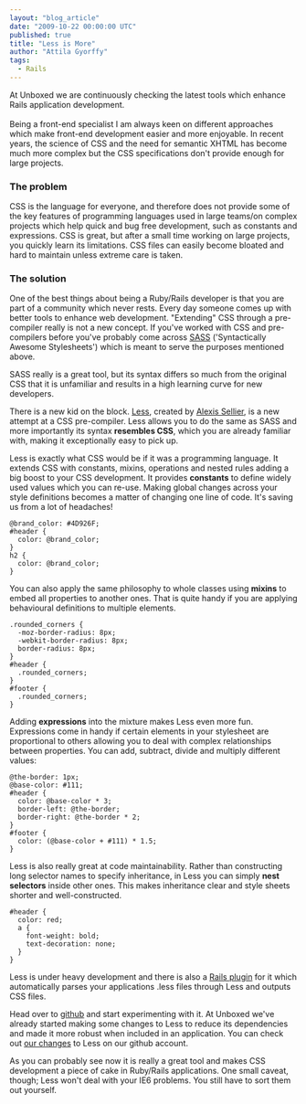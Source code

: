 ```yaml
---
layout: "blog_article"
date: "2009-10-22 00:00:00 UTC"
published: true
title: "Less is More"
author: "Attila Gyorffy"
tags:
  - Rails
---
```


<p>At Unboxed we are continuously checking the latest tools which enhance Rails application development.<br />
<br />
Being a front-end specialist I am always keen on different approaches which make front-end development easier and more enjoyable. In recent years, the science of CSS and the need for semantic XHTML has become much more complex but the CSS specifications don&#39;t provide enough for large projects.</p>
<h3>The problem</h3>
<p>CSS is the language for everyone, and therefore does not provide some of the key features of programming languages used in large teams/on complex projects which help quick and bug free development, such as constants and expressions. CSS is great, but after a small time working on large projects, you quickly learn its limitations. CSS files can easily become bloated and hard to maintain unless extreme care is taken.</p>
<h3>The solution</h3>
<p>One of the best things about being a Ruby/Rails developer is that you are part of a community which never rests. Every day someone comes up with better tools to enhance web development. &quot;Extending&quot; CSS through a pre-compiler really is not a new concept. If you&#39;ve worked with CSS and pre-compilers before you&#39;ve probably come across <a href="http://sass-lang.com">SASS</a> (&#39;Syntactically Awesome Stylesheets&#39;) which is meant to serve the purposes mentioned above.</p>
<p>SASS really is a great tool, but its syntax differs so much from the original CSS that it is unfamiliar and results in a high learning curve for new developers.</p>
<p>There is a new kid on the block. <a href="http://lesscss.org">Less</a>, created by <a href="http://twitter.com/cloudhead">Alexis Sellier</a>, is a new attempt at a CSS pre-compiler. Less allows you to do the same as SASS and more importantly its syntax <strong>resembles CSS</strong>, which you are already familiar with, making it exceptionally easy to pick up.</p>
<p>Less is exactly what CSS would be if it was a programming language. It extends CSS with constants, mixins, operations and nested rules adding a big boost to your CSS development. It provides <strong>constants</strong> to define widely used values which you can re-use. Making global changes across your style definitions becomes a matter of changing one line of code. It&#39;s saving us from a lot of headaches!</p>
<pre>
<code class="less"><span>@brand_color</span>: #4D926F;
#header {
  color: <span>@brand_color</span>;
}
h2 {
  color: <span>@brand_color</span>;
}
</code></pre>
<p>You can also apply the same philosophy to whole classes using <strong>mixins</strong> to embed all properties to another ones. That is quite handy if you are applying behavioural definitions to multiple elements.</p>
<pre>
<code class="less">.rounded_corners {
  -moz-border-radius: 8px;
  -webkit-border-radius: 8px;
  border-radius: 8px;
}
#header {
  <span>.rounded_corners</span>;
}
#footer {
  <span>.rounded_corners</span>;
}
</code></pre>
<p>Adding <strong>expressions</strong> into the mixture makes Less even more fun. Expressions come in handy if certain elements in your stylesheet are proportional to others allowing you to deal with complex relationships between properties. You can add, subtract, divide and multiply different values:</p>
<pre>
<code class="less">@the-border: 1px;
@base-color: #111;
#header {
  color: <span>@base-color * 3</span>;
  border-left: @the-border;
  border-right: <span>@the-border * 2</span>;
}
#footer {
  color: <span>(@base-color + #111) * 1.5</span>;
}
</code></pre>
<p>Less is also really great at code maintainability. Rather than constructing long selector names to specify inheritance, in Less you can simply <strong>nest selectors</strong> inside other ones. This makes inheritance clear and style sheets shorter and well-constructed.</p>
<pre>
<code class="less">#header {
  color: red;
  <span>a {
    font-weight: bold;
    text-decoration: none;
  }</span>
}
</code></pre>
<p>Less is under heavy development and there is also a <a href="http://github.com/cloudhead/more">Rails plugin</a> for it which automatically parses your applications .less files through Less and outputs CSS files.</p>
<p>Head over to <a href="http://github.com/cloudhead/less">github</a> and start experimenting with it. At Unboxed we&#39;ve already started making some changes to Less to reduce its dependencies and made it more robust when included in an application. You can check out <a href="http://github.com/unboxed/less">our changes</a> to Less on our github account.</p>
<p>As you can probably see now it is really a great tool and makes CSS development a piece of cake in Ruby/Rails applications. One small caveat, though; Less won&#39;t deal with your IE6 problems. You still have to sort them out yourself.</p>

